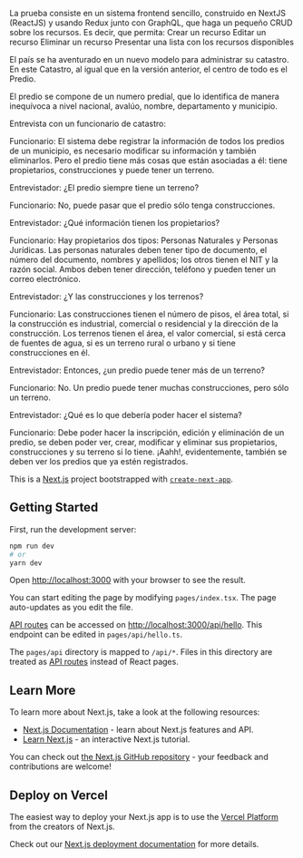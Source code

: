 La prueba consiste en un sistema frontend sencillo, construido en NextJS (ReactJS) y usando
Redux junto con GraphQL, que haga un pequeño CRUD sobre los recursos.
Es decir, que permita:
Crear un recurso
Editar un recurso
Eliminar un recurso
Presentar una lista con los recursos disponibles

El país se ha aventurado en un nuevo modelo para administrar su catastro. En este Catastro, al
igual que en la versión anterior, el centro de todo es el Predio.

El predio se compone de un numero predial, que lo identifica de manera inequívoca a nivel
nacional, avalúo, nombre, departamento y municipio.

Entrevista con un funcionario de catastro:

Funcionario: El sistema debe registrar la información de todos los predios de un municipio, es
necesario modificar su información y también eliminarlos. Pero el predio tiene más cosas que
están asociadas a él: tiene propietarios, construcciones y puede tener un terreno.

Entrevistador: ¿El predio siempre tiene un terreno?

Funcionario: No, puede pasar que el predio sólo tenga construcciones.

Entrevistador: ¿Qué información tienen los propietarios?

Funcionario: Hay propietarios dos tipos: Personas Naturales y Personas Jurídicas. Las personas
naturales deben tener tipo de documento, el número del documento, nombres y apellidos; los
otros tienen el NIT y la razón social. Ambos deben tener dirección, teléfono y pueden tener un
correo electrónico.

Entrevistador: ¿Y las construcciones y los terrenos?

Funcionario: Las construcciones tienen el número de pisos, el área total, si la construcción es
industrial, comercial o residencial y la dirección de la construcción. Los terrenos tienen el área, el
valor comercial, si está cerca de fuentes de agua, si es un terreno rural o urbano y si tiene
construcciones en él.

Entrevistador: Entonces, ¿un predio puede tener más de un terreno?

Funcionario: No. Un predio puede tener muchas construcciones, pero sólo un terreno.

Entrevistador: ¿Qué es lo que debería poder hacer el sistema?

Funcionario: Debe poder hacer la inscripción, edición y eliminación de un predio, se deben poder
ver, crear, modificar y eliminar sus propietarios, construcciones y su terreno si lo tiene. ¡Aahh!,
evidentemente, también se deben ver los predios que ya estén registrados.


This is a [Next.js](https://nextjs.org/) project bootstrapped with [`create-next-app`](https://github.com/vercel/next.js/tree/canary/packages/create-next-app).

## Getting Started

First, run the development server:

```bash
npm run dev
# or
yarn dev
```

Open [http://localhost:3000](http://localhost:3000) with your browser to see the result.

You can start editing the page by modifying `pages/index.tsx`. The page auto-updates as you edit the file.

[API routes](https://nextjs.org/docs/api-routes/introduction) can be accessed on [http://localhost:3000/api/hello](http://localhost:3000/api/hello). This endpoint can be edited in `pages/api/hello.ts`.

The `pages/api` directory is mapped to `/api/*`. Files in this directory are treated as [API routes](https://nextjs.org/docs/api-routes/introduction) instead of React pages.

## Learn More

To learn more about Next.js, take a look at the following resources:

- [Next.js Documentation](https://nextjs.org/docs) - learn about Next.js features and API.
- [Learn Next.js](https://nextjs.org/learn) - an interactive Next.js tutorial.

You can check out [the Next.js GitHub repository](https://github.com/vercel/next.js/) - your feedback and contributions are welcome!

## Deploy on Vercel

The easiest way to deploy your Next.js app is to use the [Vercel Platform](https://vercel.com/new?utm_medium=default-template&filter=next.js&utm_source=create-next-app&utm_campaign=create-next-app-readme) from the creators of Next.js.

Check out our [Next.js deployment documentation](https://nextjs.org/docs/deployment) for more details.
